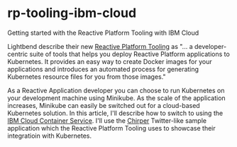 # rp-tooling-ibm-cloud
Getting started with the Reactive Platform Tooling with IBM Cloud

Lightbend describe their new [Reactive Platform Tooling](https://developer.lightbend.com/docs/reactive-platform-tooling/latest/overview.html) as "... a developer-centric suite of tools that helps you deploy Reactive Platform applications to Kubernetes. It provides an easy way to create Docker images for your applications and introduces an automated process for generating Kubernetes resource files for you from those images."

As a Reactive Application developer you can choose to run Kubernetes on your development machine using Minikube. As the scale of the application increases, Minikube can easily be switched out for a cloud-based Kubernetes solution. In this article, I'll describe how to switch to using the [IBM Cloud Container Service](https://www.ibm.com/cloud/container-service). I'll use the [Chirper](https://github.com/longshorej/lagom-java-chirper-tooling-example) Twitter-like sample application which the Reactive Platform Tooling uses to showcase their integratioin with Kubernetes.

